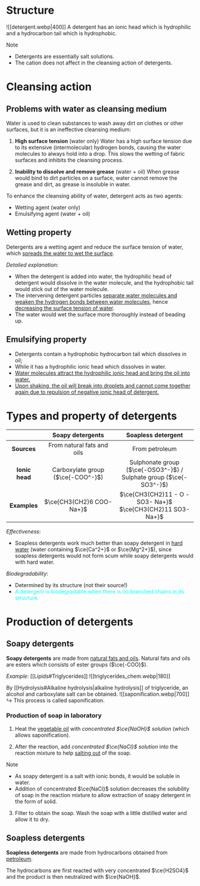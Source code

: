 # Structure
![[detergent.webp|400]]
A detergent has an <span class="hi-blue">ionic head</span> which is <span class="hi-green">hydrophilic</span> and a <span class="hi-blue">hydrocarbon tail</span> which is <span class="hi-green">hydrophobic</span>.

> [!note]
> - Detergents are essentially salt solutions.
> - The cation does not affect in the cleansing action of detergents.

# Cleansing action
## Problems with water as cleansing medium
Water is used to clean substances to wash away dirt on clothes or other surfaces, but it is an ineffective cleansing medium:
1. **High surface tension** (water only)
   Water has a <span class="hi-green">high surface tension</span> due to its <span class="hi-green">extensive (intermolecular) hydrogen bonds</span>, causing the water molecules to always hold into a drop. This slows the wetting of fabric surfaces and inhibits the cleansing process.

2. **Inability to dissolve and remove grease** (water + oil)
   When grease would bind to dirt particles on a surface, water cannot remove the grease and dirt, as <span class="hi-green">grease is insoluble in water</span>.

To enhance the cleansing ability of water, detergent acts as two agents:
- <span class="hi-blue">Wetting agent</span> (water only)
- <span class="hi-blue">Emulsifying agent</span> (water + oil)

## Wetting property
Detergents are a <span class="hi-blue">wetting agent</span> and <span class="hi-green">reduce the surface tension of water</span>, which <u>spreads the water to wet the surface</u>.

*Detailed explanation*:
- When the detergent is added into water, the hydrophilic head of detergent would dissolve in the water molecule, and the hydrophobic tail would stick out of the water molecule.
- The intervening detergent particles <u>separate water molecules and weaken the hydrogen bonds between water molecules</u>, hence <u>decreasing the surface tension of water</u>.
- The water would wet the surface more thoroughly instead of beading up.

## Emulsifying property
- Detergents contain a <span class="hi-blue">hydrophobic hydrocarbon tail</span> which <span class="hi-green">dissolves in oil</span>;
- While it has a <span class="hi-blue">hydrophilic ionic head</span> which <span class="hi-green">dissolves in water</span>.
- <u>Water molecules attract the hydrophilic ionic head and bring the oil into water.</u>
- <u>Upon shaking, the oil will break into droplets and cannot come together again due to repulsion of negative ionic head of detergent.</u>

# Types and property of detergents
| | Soapy detergents | Soapless detergent |
| :--: | :--: | :--: |
| **Sources** | From natural fats and oils | From petroleum |
| **Ionic head** | Carboxylate group ($\ce{-COO^-}$) | Sulphonate group ($\ce{-OSO3^-}$) / <br>Sulphate group ($\ce{-SO3^-}$) |
| **Examples** | $\ce{CH3(CH2)6 COO- Na+}$ | $\ce{CH3(CH2)11 - O - SO3- Na+}$<br>$\ce{CH3(CH2)11 SO3- Na+}$ |
*Effectiveness*:
- <span class="hi-green">Soapless detergents work much better than soapy detergent in <u>hard water</u></span> (water containing $\ce{Ca^2+}$ or $\ce{Mg^2+}$), since soapless detergents would not form scum while soapy detergents would with hard water.

*Biodegradability*:
- <span class="hi-green">Determined by its structure</span> (not their source!)
- <span style="color: aqua">A detergent is biodegradable when there is no branched chains in its structure.</span>

# Production of detergents
## Soapy detergents
**Soapy detergents** are made from <u>natural fats and oils</u>. Natural fats and oils are esters which consists of ester groups ($\ce{-COO}$).

*Example*: [[Lipids#Triglycerides]]
![[triglycerides_chem.webp|180]]

By [[Hydrolysis#Alkaline hydrolysis|alkaline hydrolysis]] of triglyceride, an alcohol and carboxylate salt can be obtained.
![[saponification.webp|700]]
↪️ This process is called <span class="hi-blue">saponification</span>.

### Production of soap in laboratory
1. Heat the <u>vegetable oil</u> with *concentrated $\ce{NaOH}$ solution* (which allows saponification).

2. After the reaction, add *concentrated $\ce{NaCl}$ solution* into the reaction mixture to help <u>salting out</u> of the soap.

> [!note]
> - As soapy detergent is a salt with ionic bonds, it would be soluble in water.
> - Addition of concentrated $\ce{NaCl}$ solution decreases the solubility of soap in the reaction mixture to allow extraction of soapy detergent in the form of solid.

3. Filter to obtain the soap. Wash the soap with a little distilled water and allow it to dry.

## Soapless detergents
**Soapless detergents** are made from hydrocarbons obtained from <u>petroleum</u>.

The hydrocarbons are first reacted with very concentrated $\ce{H2SO4}$ and the product is then neutralized with $\ce{NaOH}$.
